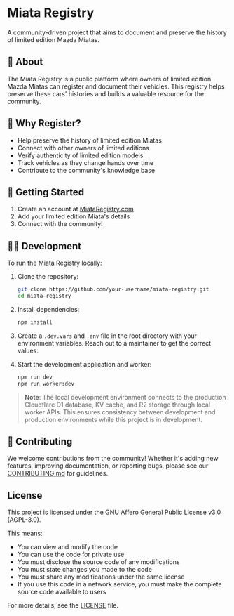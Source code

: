 # Miata Registry

A community-driven project that aims to document and preserve the history of limited edition Mazda Miatas.

## 🚗 About

The Miata Registry is a public platform where owners of limited edition Mazda Miatas can register and document their vehicles. This registry helps preserve these cars' histories and builds a valuable resource for the community.

## 🌟 Why Register?

-   Help preserve the history of limited edition Miatas
-   Connect with other owners of limited editions
-   Verify authenticity of limited edition models
-   Track vehicles as they change hands over time
-   Contribute to the community's knowledge base

## 🚀 Getting Started

1. Create an account at [MiataRegistry.com](https://miataregistry.com)
2. Add your limited edition Miata's details
3. Connect with the community!

## 🧑‍💻 Development

To run the Miata Registry locally:

1. Clone the repository:

    ```bash
    git clone https://github.com/your-username/miata-registry.git
    cd miata-registry
    ```

2. Install dependencies:

    ```bash
    npm install
    ```

3. Create a `.dev.vars` and `.env` file in the root directory with your environment variables. Reach out to a maintainer to get the correct values.

4. Start the development application and worker:

    ```bash
    npm run dev
    npm run worker:dev
    ```

> **Note**: The local development environment connects to the production Cloudflare D1 database, KV cache, and R2 storage through local worker APIs. This ensures consistency between development and production environments while this project is in development.

## 🤝 Contributing

We welcome contributions from the community! Whether it's adding new features, improving documentation, or reporting bugs, please see our [CONTRIBUTING.md](CONTRIBUTING.md) for guidelines.

## License

This project is licensed under the GNU Affero General Public License v3.0 (AGPL-3.0).

This means:

-   You can view and modify the code
-   You can use the code for private use
-   You must disclose the source code of any modifications
-   You must state changes you made to the code
-   You must share any modifications under the same license
-   If you use this code in a network service, you must make the complete source code available to users

For more details, see the [LICENSE](LICENSE) file.
